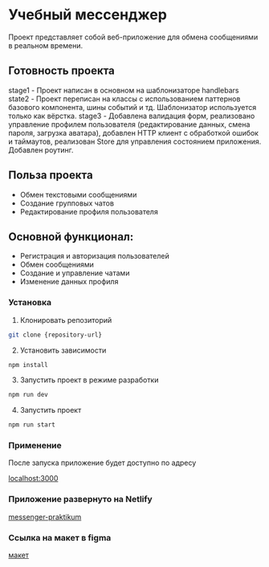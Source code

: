 # Учебный мессенджер

Проект представляет собой веб-приложение для обмена сообщениями в реальном времени.

## Готовность проекта

stage1 - Проект написан в основном на шаблонизаторе handlebars
state2 - Проект переписан на классы с использованием паттернов базового компонента, шины событий и тд. Шаблонизатор используется только как вёрстка.
stage3 - Добавлена валидация форм, реализовано управление профилем пользователя (редактирование данных, смена пароля, загрузка аватара), добавлен HTTP клиент с обработкой ошибок и таймаутов, реализован Store для управления состоянием приложения. Добавлен роутинг.

## Польза проекта

- Обмен текстовыми сообщениями
- Создание групповых чатов
- Редактирование профиля пользователя

## Основной функционал:

- Регистрация и авторизация пользователей
- Обмен сообщениями
- Создание и управление чатами
- Изменение данных профиля

### Установка

1. Клонировать репозиторий

```bash
git clone {repository-url}
```

2. Установить зависимости

```bash
npm install
```

3. Запустить проект в режиме разработки

```bash
npm run dev
```

4. Запустить проект

```bash
npm run start
```

### Применение

После запуска приложение будет доступно по адресу

[localhost:3000](http://localhost:3000)

### Приложение развернуто на Netlify

[messenger-praktikum](https://maksik-messenger-praktikum.netlify.app/)

### Ссылка на макет в figma

[макет](https://www.figma.com/design/jF5fFFzgGOxQeB4CmKWTiE/Chat_external_link?node-id=0-1&p=f&t=PjaqyzEO9dLuzOGc-0)
